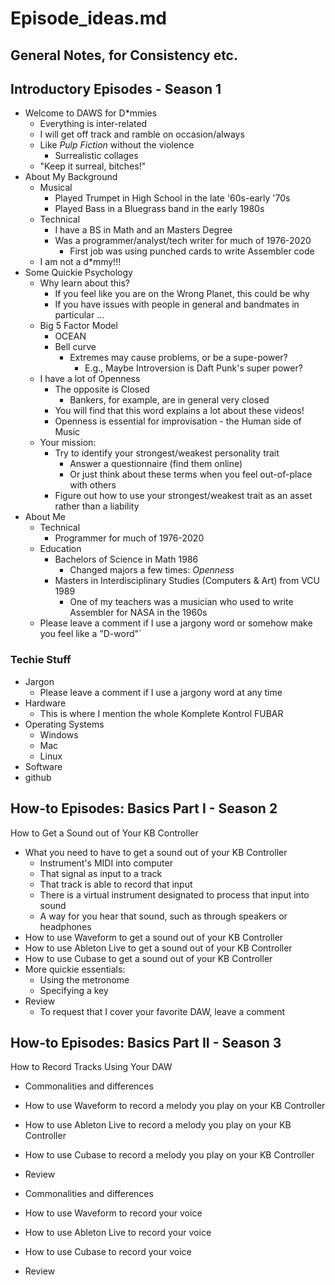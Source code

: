 
# Episode_ideas.md

## General Notes, for Consistency etc.


## Introductory Episodes - Season 1

- Welcome to DAWS for D\*mmies
  - Everything is inter-related
  - I will get off track and ramble on occasion/always
  - Like *Pulp Fiction* without the violence
    - Surrealistic collages
  - "Keep it surreal, bitches!"
- About My Background
  - Musical
    - Played Trumpet in High School in the late '60s-early '70s
    - Played Bass in a Bluegrass band in the early 1980s
  - Technical
    - I have a BS in Math and an Masters Degree
    - Was a programmer/analyst/tech writer for much of 1976-2020
      - First job was using punched cards to write Assembler code
  - I am not a d\*mmy!!!
- Some Quickie Psychology
  - Why learn about this?
    - If you feel like you are on the Wrong Planet, this could be why
    - If you have issues with people in general and bandmates in particular ...
  - Big 5 Factor Model
    - OCEAN
    - Bell curve
      - Extremes may cause problems, or be a supe-power?
        - E.g., Maybe Introversion is Daft Punk's super power?
  - I have a lot of Openness
    - The opposite is Closed
      - Bankers, for example, are in general very closed
    - You will find that this word explains a lot about these videos!
    - Openness is essential for improvisation - the Human side of Music
  - Your mission:
    - Try to identify your strongest/weakest personality trait
      - Answer a questionnaire (find them online)
      - Or just think about these terms when you feel out-of-place with others
    - Figure out how to use your strongest/weakest trait as an asset rather than a liability
- About Me
  - Technical
    - Programmer for much of 1976-2020
  - Education
    - Bachelors of Science in Math 1986
      - Changed majors a few times: *Openness*
    - Masters in Interdisciplinary Studies (Computers & Art) from VCU 1989
      - One of my teachers was a musician who used to write Assembler for NASA in the 1960s
  - Please leave a comment if I use a jargony word or somehow make you feel like a "D-word"`

### Techie Stuff

- Jargon
  - Please leave a comment if I use a jargony word at any time
- Hardware
  - This is where I mention the whole Komplete Kontrol FUBAR
- Operating Systems
  - Windows
  - Mac
  - Linux
- Software
- github

## How-to Episodes: Basics Part I - Season 2

How to Get a Sound out of Your KB Controller

- What you need to have to get a sound out of your KB Controller
  - Instrument's MIDI into computer
  - That signal as input to a track
  - That track is able to record that input
  - There is a virtual instrument designated to process that input into sound
  - A way for you hear that sound, such as through speakers or headphones
- How to use Waveform to get a sound out of your KB Controller
- How to use Ableton Live to get a sound out of your KB Controller
- How to use Cubase to get a sound out of your KB Controller
- More quickie essentials:
  - Using the metronome
  - Specifying a key
- Review
  - To request that I cover your favorite DAW, leave a comment

## How-to Episodes: Basics Part II - Season 3

How to Record Tracks Using Your DAW

- Commonalities and differences
- How to use Waveform to record a melody you play on your KB Controller
- How to use Ableton Live to record a melody you play on your KB Controller
- How to use Cubase to record a melody you play on your KB Controller
- Review
 
- Commonalities and differences
- How to use Waveform to record your voice
- How to use Ableton Live to record your voice
- How to use Cubase to record your voice
- Review
 

